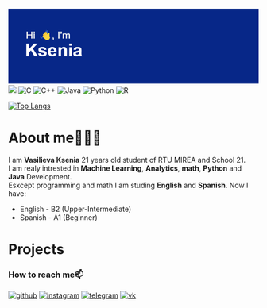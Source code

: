 ![y](header.png?raw=true "Title")
![](https://komarev.com/ghpvc/?username=your-github-VasilievaKA) ![C](https://img.shields.io/badge/c-%2300599C.svg?style=for-the-badge&logo=c&logoColor=white) ![C++](https://img.shields.io/badge/c++-%2300599C.svg?style=for-the-badge&logo=c%2B%2B&logoColor=white) ![Java](https://img.shields.io/badge/java-%23ED8B00.svg?style=for-the-badge&logo=java&logoColor=white) ![Python](https://img.shields.io/badge/python-3670A0?style=for-the-badge&logo=python&logoColor=ffdd54) ![R](https://img.shields.io/badge/r-%23276DC3.svg?style=for-the-badge&logo=r&logoColor=white) 

[![Top Langs](https://github-readme-stats.vercel.app/api/top-langs/?username=VasilievaKA&layout=compact)](https://github.com/anuraghazra/github-readme-stats)     

# About me🤵🏼‍♀️  
I am __Vasilieva Ksenia__ 21 years old student of RTU MIREA and School 21.   
I am realy intrested in **Machine Learning**, **Analytics**, **math**, **Python** and **Java** Development.  
Esxcept programming and math I am studing **English** and **Spanish**. Now I have: 
* English - B2 (Upper-Intermediate) 
* Spanish - A1 (Beginner)
    
# Projects





### How to reach me📫    
                                             
[<img src='https://cdn.jsdelivr.net/npm/simple-icons@3.0.1/icons/github.svg' alt='github' height='40'>](https://github.com/VasilievaKA)   [<img src='https://cdn.jsdelivr.net/npm/simple-icons@3.0.1/icons/instagram.svg' alt='instagram' height='40'>](https://www.instagram.com/cloudlat)  [<img src='https://cdn.jsdelivr.net/npm/simple-icons@3.0.1/icons/telegram.svg' alt='telegram' height='40'>](https://t.me/cloudlat) [<img src='https://cdn.jsdelivr.net/npm/simple-icons@3.0.1/icons/vk.svg' alt='vk' height='40'>](https://vk.com/vksushaa)

        
